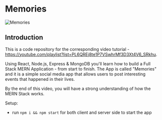 # Memories   
    
![Memories](https://i.ibb.co/Z8Y0CJv/Screenshot-2020-10-30-at-11-10-04.png)
  
## Introduction
This is a code repository for the corresponding video tutorial - https://youtube.com/playlist?list=PL6QREj8te1P7VSwhrMf3D3Xt4V6_SRkhu.
   
Using React, Node.js, Express & MongoDB you'll learn how to build a Full Stack MERN Application - from start to finish. The App is called "Memories" and it is a simple social media app that allows users to post interesting events that happened in their lives.
  
By the end of this video, you will have a strong understanding of how the MERN Stack works.
 
Setup: 
- run ```npm i && npm start``` for both client and server side to start the app
 
